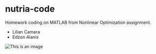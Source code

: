 # nutria-code
Homework coding on MATLAB from Nonlinear Optimization assignment.

* Lilian Camara
* Edzon Alanis

![This is an image](https://otter-video.com/product/coder/coder.svg)
